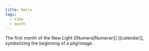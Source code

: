```yaml
---
title: Nativ
tags:
  - time
  - month
---
```

The first month of the New Light [[Numera|Numeran]] [[calendar]], symbolizing the beginning of a pilgrimage. 